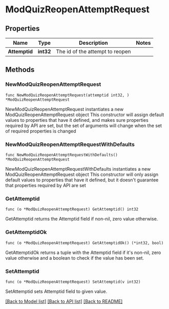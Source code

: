 # ModQuizReopenAttemptRequest

## Properties

Name | Type | Description | Notes
------------ | ------------- | ------------- | -------------
**Attemptid** | **int32** | The id of the attempt to reopen | 

## Methods

### NewModQuizReopenAttemptRequest

`func NewModQuizReopenAttemptRequest(attemptid int32, ) *ModQuizReopenAttemptRequest`

NewModQuizReopenAttemptRequest instantiates a new ModQuizReopenAttemptRequest object
This constructor will assign default values to properties that have it defined,
and makes sure properties required by API are set, but the set of arguments
will change when the set of required properties is changed

### NewModQuizReopenAttemptRequestWithDefaults

`func NewModQuizReopenAttemptRequestWithDefaults() *ModQuizReopenAttemptRequest`

NewModQuizReopenAttemptRequestWithDefaults instantiates a new ModQuizReopenAttemptRequest object
This constructor will only assign default values to properties that have it defined,
but it doesn't guarantee that properties required by API are set

### GetAttemptid

`func (o *ModQuizReopenAttemptRequest) GetAttemptid() int32`

GetAttemptid returns the Attemptid field if non-nil, zero value otherwise.

### GetAttemptidOk

`func (o *ModQuizReopenAttemptRequest) GetAttemptidOk() (*int32, bool)`

GetAttemptidOk returns a tuple with the Attemptid field if it's non-nil, zero value otherwise
and a boolean to check if the value has been set.

### SetAttemptid

`func (o *ModQuizReopenAttemptRequest) SetAttemptid(v int32)`

SetAttemptid sets Attemptid field to given value.



[[Back to Model list]](../README.md#documentation-for-models) [[Back to API list]](../README.md#documentation-for-api-endpoints) [[Back to README]](../README.md)


